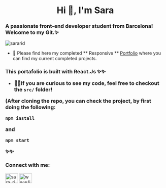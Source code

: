 <h1 align="center">Hi 👋, I'm Sara</h1>

<h3 >A passionate front-end developer student from Barcelona! Welcome to my Git.✨</h3>
<p align="left"> <img src="https://komarev.com/ghpvc/?username=sararid&label=Profile%20views&color=0e75b6&style=flat" alt="sararid" /> </p>


- 🔭 Please find here my completed ** Responsive ** [Portfolio](https://sararid.github.io/portfolio/) where you can find my current completed projects.

<h3 >This portafolio is built with React.Js
✨✨

- 👨‍💻If you are curious to see my code, feel free to checkout the `src/` folder!

(After cloning the repo, you can check the project, by first doing the following:

```bash
npm install
```

and

```bash
npm start
```

✨✨

<h3 align="left">Connect with me:</h3>
<p align="left">
<a href="https://twitter.com/sara_rid" target="blank"><img align="center" src="https://raw.githubusercontent.com/rahuldkjain/github-profile-readme-generator/master/src/images/icons/Social/twitter.svg" alt="sara_rid" height="30" width="40" /></a>
<a href="https://linkedin.com/in/www.linkedin.com/in/sara-rd/" target="blank"><img align="center" src="https://raw.githubusercontent.com/rahuldkjain/github-profile-readme-generator/master/src/images/icons/Social/linked-in-alt.svg" alt="www.linkedin.com/in/sara-rd/" height="30" width="40" /></a>

</p>

